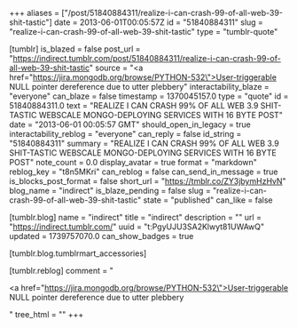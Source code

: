 +++
aliases = ["/post/51840884311/realize-i-can-crash-99-of-all-web-39-shit-tastic"]
date = 2013-06-01T00:05:57Z
id = "51840884311"
slug = "realize-i-can-crash-99-of-all-web-39-shit-tastic"
type = "tumblr-quote"

[tumblr]
is_blazed = false
post_url = "https://indirect.tumblr.com/post/51840884311/realize-i-can-crash-99-of-all-web-39-shit-tastic"
source = "<a href=\"https://jira.mongodb.org/browse/PYTHON-532\">User-triggerable NULL pointer dereference due to utter plebbery</a>"
interactability_blaze = "everyone"
can_blaze = false
timestamp = 1370045157.0
type = "quote"
id = 51840884311.0
text = "REALIZE I CAN CRASH 99% OF ALL WEB 3.9 SHIT-TASTIC WEBSCALE MONGO-DEPLOYING SERVICES WITH 16 BYTE POST"
date = "2013-06-01 00:05:57 GMT"
should_open_in_legacy = true
interactability_reblog = "everyone"
can_reply = false
id_string = "51840884311"
summary = "REALIZE I CAN CRASH 99% OF ALL WEB 3.9 SHIT-TASTIC WEBSCALE MONGO-DEPLOYING SERVICES WITH 16 BYTE POST"
note_count = 0.0
display_avatar = true
format = "markdown"
reblog_key = "t8n5MKri"
can_reblog = false
can_send_in_message = true
is_blocks_post_format = false
short_url = "https://tmblr.co/ZY3jbymHzHvN"
blog_name = "indirect"
is_blaze_pending = false
slug = "realize-i-can-crash-99-of-all-web-39-shit-tastic"
state = "published"
can_like = false

[tumblr.blog]
name = "indirect"
title = "indirect"
description = ""
url = "https://indirect.tumblr.com/"
uuid = "t:PgyUJU3SA2Klwyt81UWAwQ"
updated = 1739757070.0
can_show_badges = true

[tumblr.blog.tumblrmart_accessories]

[tumblr.reblog]
comment = "<p><a href=\"https://jira.mongodb.org/browse/PYTHON-532\">User-triggerable NULL pointer dereference due to utter plebbery</a></p>"
tree_html = ""
+++
